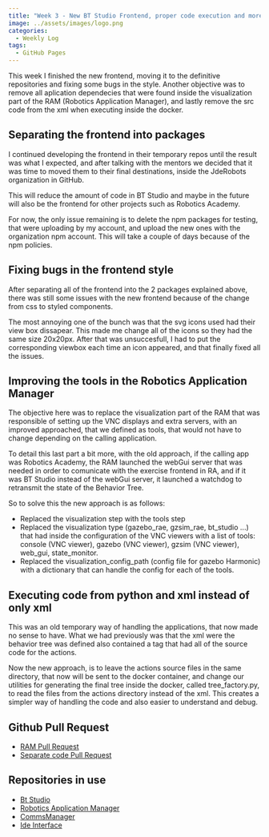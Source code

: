 ```yaml
---
title: "Week 3 - New BT Studio Frontend, proper code execution and more"  
image: ../assets/images/logo.png  
categories:
  - Weekly Log  
tags:
  - GitHub Pages  
---
```


This week I finished the new frontend, moving it to the definitive repositories and fixing some bugs in the style. Another objective was to remove all aplication dependecies that were found inside the visualization part of the RAM (Robotics Application Manager), and lastly remove the src code from the xml when executing inside the docker.

## Separating the frontend into packages

I continued developing the frontend in their temporary repos until the result was what I expected, and after talking with the mentors we decided that it was time to moved them to their final destinations, inside the JdeRobots organization in GitHub.

This will reduce the amount of code in BT Studio and maybe in the future will also be the frontend for other projects such as Robotics Academy.

For now, the only issue remaining is to delete the npm packages for testing, that were uploading by my account, and upload the new ones with the organization npm account. This will take a couple of days because of the npm policies.

## Fixing bugs in the frontend style

After separating all of the frontend into the 2 packages explained above, there was still some issues with the new frontend because of the change from css to styled components.

The most annoying one of the bunch was that the svg icons used had their view box dissapear. This made me change all of the icons so they had the same size 20x20px. After that was unsuccesfull, I had to put the corresponding viewbox each time an icon appeared, and that finally fixed all the issues.

## Improving the tools in the Robotics Application Manager

The objective here was to replace the visualization part of the RAM that was responsible of setting up the VNC displays and extra servers, with an improved approached, that we defined as tools, that would not have to change depending on the calling application.

To detail this last part a bit more, with the old approach, if the calling app was Robotics Academy, the RAM launched the webGui server that was needed in order to comunicate with the exercise frontend in RA, and if it was BT Studio instead of the webGui server, it launched a watchdog to retransmit the state of the Behavior Tree.

So to solve this the new approach is as follows:

* Replaced the visualization step with the tools step
* Replaced the visualization type (gazebo_rae, gzsim_rae, bt_studio ...) that had inside the configuration of the VNC viewers with a list of tools: console (VNC viewer), gazebo (VNC viewer), gzsim (VNC viewer), web_gui, state_monitor.
* Replaced the visualization_config_path (config file for gazebo Harmonic) with a dictionary that can handle the config for each of the tools.

## Executing code from python and xml instead of only xml

This was an old temporary way of handling the applications, that now made no sense to have. What we had previously was that the xml were the behavior tree was defined also contained a tag that had all of the source code for the actions.

Now the new approach, is to leave the actions source files in the same directory, that now will be sent to the docker container, and change our utilities for generating the final tree inside the docker, called tree_factory.py, to read the files from the actions directory instead of the xml. This creates a simpler way of handling the code and also easier to understand and debug.

## Github Pull Request

* [RAM Pull Request](https://github.com/JdeRobot/RoboticsApplicationManager/pull/223)
* [Separate code Pull Request](https://github.com/JdeRobot/bt-studio/pull/308)

## Repositories in use

* [Bt Studio](https://github.com/JdeRobot/bt-studio)
* [Robotics Application Manager](https://github.com/JdeRobot/RoboticsApplicationManager)
* [CommsManager](https://github.com/JdeRobot/jderobot-commsmanager)
* [Ide Interface](https://github.com/JdeRobot/jderobot-ide-interface)
